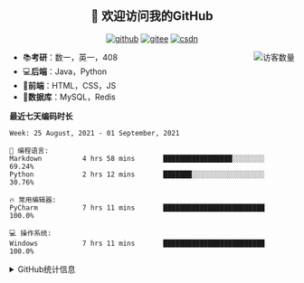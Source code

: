 <h2 align="center">👋 欢迎访问我的GitHub</h2>
<p align="center">
  <a href="https://github.com/eternidad33"><img src="https://img.shields.io/badge/GitHub-ff79c6" alt="github"></a>
  <a href="https://gitee.com/eternidad33"><img src="https://img.shields.io/badge/Gitee-fe7300" alt="gitee"></a>
  <a href="https://blog.csdn.net/qq_42907802"><img src="https://img.shields.io/badge/CSDN-cf000e" alt="csdn"></a>
</p>

<img align='right' src="https://profile-counter.glitch.me/eternidad33/count.svg" alt="访客数量"/>

- 📚**考研**：数一，英一，408
- 💻**后端**：Java，Python
- 📝**前端**：HTML，CSS，JS
- 💼**数据库**：MySQL，Redis

**最近七天编码时长**

<!--START_SECTION:waka-->
```text
Week: 25 August, 2021 - 01 September, 2021

💬 编程语言: 
Markdown          4 hrs 58 mins       █████████████████░░░░░░░░   69.24% 
Python            2 hrs 12 mins       ███████░░░░░░░░░░░░░░░░░░   30.76%

🔥 常用编辑器: 
PyCharm           7 hrs 11 mins       █████████████████████████   100.0%

💻 操作系统: 
Windows           7 hrs 11 mins       █████████████████████████   100.0%

```


<!--END_SECTION:waka-->

<details>
<summary>GitHub统计信息</summary>

<br/>

> 动态太少，不好意思展示
> 
> 下面的GitHub统计信息是来自于[github-readme-stats](https://github.com/anuraghazra/github-readme-stats)项目，里边有[中文文档](https://github.com/anuraghazra/github-readme-stats/blob/master/readme_cn.md)

<a href="https://github.com/eternidad33/eternidad33">
  <img align="center" src="https://github-readme-stats.anuraghazra1.vercel.app/api?username=eternidad33&show_icons=true" />
</a>
</details>


